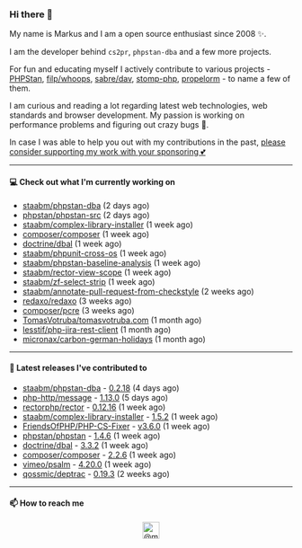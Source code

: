 ### Hi there 👋



My name is Markus and I am a open source enthusiast since 2008 ✨.

I am the developer behind `cs2pr`, `phpstan-dba` and a few more projects.

For fun and educating myself I actively contribute to various projects - [PHPStan](https://github.com/phpstan/phpstan-src), [filp/whoops](https://github.com/filp/whoops), [sabre/dav](https://github.com/sabre-io/dav), [stomp-php](https://github.com/stomp-php/stomp-php), [propelorm](https://github.com/propelorm) - to name a few of them.

I am curious and reading a lot regarding latest web technologies, web standards and browser development. My passion is working on performance problems and figuring out crazy bugs 🐜.

In case I was able to help you out with my contributions in the past, [please consider supporting my work with your sponsoring 💕](https://github.com/sponsors/staabm)


---

#### 💻 Check out what I'm currently working on

- [staabm/phpstan-dba](https://github.com/staabm/phpstan-dba) (2 days ago)
- [phpstan/phpstan-src](https://github.com/phpstan/phpstan-src) (2 days ago)
- [staabm/complex-library-installer](https://github.com/staabm/complex-library-installer) (1 week ago)
- [composer/composer](https://github.com/composer/composer) (1 week ago)
- [doctrine/dbal](https://github.com/doctrine/dbal) (1 week ago)
- [staabm/phpunit-cross-os](https://github.com/staabm/phpunit-cross-os) (1 week ago)
- [staabm/phpstan-baseline-analysis](https://github.com/staabm/phpstan-baseline-analysis) (1 week ago)
- [staabm/rector-view-scope](https://github.com/staabm/rector-view-scope) (1 week ago)
- [staabm/zf-select-strip](https://github.com/staabm/zf-select-strip) (1 week ago)
- [staabm/annotate-pull-request-from-checkstyle](https://github.com/staabm/annotate-pull-request-from-checkstyle) (2 weeks ago)
- [redaxo/redaxo](https://github.com/redaxo/redaxo) (3 weeks ago)
- [composer/pcre](https://github.com/composer/pcre) (3 weeks ago)
- [TomasVotruba/tomasvotruba.com](https://github.com/TomasVotruba/tomasvotruba.com) (1 month ago)
- [lesstif/php-jira-rest-client](https://github.com/lesstif/php-jira-rest-client) (1 month ago)
- [micronax/carbon-german-holidays](https://github.com/micronax/carbon-german-holidays) (1 month ago)

---

#### 🔭 Latest releases I've contributed to

- [staabm/phpstan-dba](https://github.com/staabm/phpstan-dba) - [0.2.18](https://github.com/staabm/phpstan-dba/releases/tag/0.2.18) (4 days ago)
- [php-http/message](https://github.com/php-http/message) - [1.13.0](https://github.com/php-http/message/releases/tag/1.13.0) (5 days ago)
- [rectorphp/rector](https://github.com/rectorphp/rector) - [0.12.16](https://github.com/rectorphp/rector/releases/tag/0.12.16) (1 week ago)
- [staabm/complex-library-installer](https://github.com/staabm/complex-library-installer) - [1.5.2](https://github.com/staabm/complex-library-installer/releases/tag/1.5.2) (1 week ago)
- [FriendsOfPHP/PHP-CS-Fixer](https://github.com/FriendsOfPHP/PHP-CS-Fixer) - [v3.6.0](https://github.com/FriendsOfPHP/PHP-CS-Fixer/releases/tag/v3.6.0) (1 week ago)
- [phpstan/phpstan](https://github.com/phpstan/phpstan) - [1.4.6](https://github.com/phpstan/phpstan/releases/tag/1.4.6) (1 week ago)
- [doctrine/dbal](https://github.com/doctrine/dbal) - [3.3.2](https://github.com/doctrine/dbal/releases/tag/3.3.2) (1 week ago)
- [composer/composer](https://github.com/composer/composer) - [2.2.6](https://github.com/composer/composer/releases/tag/2.2.6) (1 week ago)
- [vimeo/psalm](https://github.com/vimeo/psalm) - [4.20.0](https://github.com/vimeo/psalm/releases/tag/4.20.0) (1 week ago)
- [qossmic/deptrac](https://github.com/qossmic/deptrac) - [0.19.3](https://github.com/qossmic/deptrac/releases/tag/0.19.3) (2 weeks ago)

---

#### 📫 How to reach me

<p align="center">
<a href="https://twitter.com/@markusstaab" target="blank"><img align="center" src="https://cdn.jsdelivr.net/npm/simple-icons@3.0.1/icons/twitter.svg" alt="@markusstaab" height="30" width="30" /></a>
</p>
